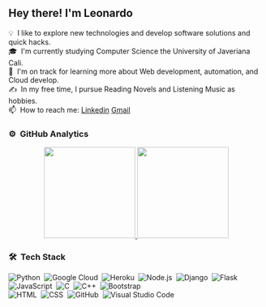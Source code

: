 <h2>Hey there! I'm Leonardo</h2>


<!--
**iPoe/iPoe** is a ✨ _special_ ✨ repository because its `README.md` (this file) appears on your GitHub profile.

Here are some ideas to get you started:-->
💡 &nbsp;I like to explore new technologies and develop software solutions and quick hacks.\
🎓 &nbsp;I'm currently studying Computer Science the University of Javeriana Cali.\
🌱 &nbsp;I'm on track for learning more about Web development, automation, and Cloud develop.\
✍️ &nbsp;In my free time, I pursue Reading Novels and Listening Music as hobbies.\
📫  &nbsp;How to reach me: [Linkedin](https://www.linkedin.com/in/leonardo-saez-wilches-719650157/) [Gmail](mailto:leonardosawi12@gmail.com)


### ⚙️ &nbsp;GitHub Analytics

<p align="center">
<a href="https://github.com/AVS1508">
  <img height="180em" src="https://github-readme-stats-eight-theta.vercel.app/api?username=iPoe&show_icons=true&theme=algolia&include_all_commits=true&count_private=true"/>
  <img height="180em" src="https://github-readme-stats-eight-theta.vercel.app/api/top-langs/?username=iPoe&layout=compact&langs_count=8&theme=algolia"/>
</a>
</p>

### 🛠 &nbsp;Tech Stack

![Python](https://img.shields.io/badge/-Python-05122A?style=flat&logo=python)&nbsp;
![Google Cloud](http://img.shields.io/badge/-Google%20Cloud%20Platform-4285F4?style=flat&logo=google%20cloud&logoColor=white)&nbsp;
![Heroku](http://img.shields.io/badge/-Heroku-430098?style=flat&logo=heroku&logoColor=white)&nbsp;
![Node.js](https://img.shields.io/badge/-Node.js-05122A?style=flat&logo=node.js)&nbsp;
![Django](https://img.shields.io/badge/-Django-05122A?style=flat&logo=django&logoColor=092E20)&nbsp;
![Flask](https://img.shields.io/badge/-Flask-05122A?style=flat&logo=flask)&nbsp;
![JavaScript](https://img.shields.io/badge/-JavaScript-05122A?style=flat&logo=javascript)&nbsp;
![C](https://img.shields.io/badge/-C-05122A?style=flat&logo=C&logoColor=A8B9CC)&nbsp;
![C++](https://img.shields.io/badge/-C++-05122A?style=flat&logo=C%2B%2B&logoColor=00599C)&nbsp;
![Bootstrap](https://img.shields.io/badge/-Bootstrap-05122A?style=flat&logo=bootstrap&logoColor=563D7C)\
![HTML](https://img.shields.io/badge/-HTML-05122A?style=flat&logo=HTML5)&nbsp;
![CSS](https://img.shields.io/badge/-CSS-05122A?style=flat&logo=CSS3&logoColor=1572B6)&nbsp;
![GitHub](https://img.shields.io/badge/-GitHub-05122A?style=flat&logo=github)&nbsp;
![Visual Studio Code](https://img.shields.io/badge/-Visual%20Studio%20Code-05122A?style=flat&logo=visual-studio-code&logoColor=007ACC)&nbsp;



